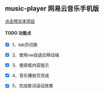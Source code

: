 ## music-player 网易云音乐手机版

[点击预览本项目]( "点击预览本项目")

#### TODO 功能点

- [x] 1、tab页切换

- [x] 2、使用vw自适应移动端

- [x] 3、搜索框内容提示

- [x] 4、音乐播放页完成

- [x] 5、完成歌词滚动效果 